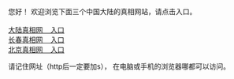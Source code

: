  
 您好！ 欢迎浏览下面三个中国大陆的真相网站，请点击入口。 <br/>
 <br/>
 <a href="https://s3.amazonaws.com/ogate/show.htm?r873656&from=dlzx">大陆真相网 &nbsp;&nbsp;  入口</a><br/>
 <a href="https://s3.amazonaws.com/ogate/show.htm?r873651&from=dlzx">长春真相网 &nbsp;&nbsp; 入口</a><br/>
 <a href="https://s3.amazonaws.com/ogate/show.htm?r873649&from=dlzx">北京真相网 &nbsp;&nbsp;  入口</a><br/>

 
 请记住网址（http后一定要加s）， 在电脑或手机的浏览器哪都可以访问。
 
 
